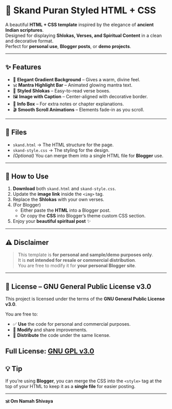 # 📜 Skand Puran Styled HTML + CSS

A beautiful **HTML + CSS template** inspired by the elegance of **ancient Indian scriptures**.  
Designed for displaying **Shlokas, Verses, and Spiritual Content** in a clean and decorative format.  
Perfect for **personal use**, **Blogger posts**, or **demo projects**.

---

## ✨ Features
- 🎨 **Elegant Gradient Background** – Gives a warm, divine feel.
- 🕉 **Mantra Highlight Bar** – Animated glowing mantra text.
- 📜 **Styled Shlokas** – Easy-to-read verse boxes.
- 🖼 **Image with Caption** – Center-aligned with decorative border.
- 💬 **Info Box** – For extra notes or chapter explanations.
- 🎬 **Smooth Scroll Animations** – Elements fade-in as you scroll.

---

## 📂 Files
- `skand.html` → The HTML structure for the page.
- `skand-style.css` → The styling for the design.
- *(Optional)* You can merge them into a single HTML file for **Blogger** use.

---

## 🚀 How to Use
1. **Download** both `skand.html` and `skand-style.css`.
2. Update the **image link** inside the `<img>` tag.
3. Replace the **Shlokas** with your own verses.
4. (For Blogger)  
   - Either paste the **HTML** into a Blogger post.  
   - Or copy the **CSS** into Blogger’s theme custom CSS section.
5. Enjoy your **beautiful spiritual post** ✨

---

## ⚠️ Disclaimer
> This template is **for personal and sample/demo purposes only**.  
> It is **not intended for resale or commercial distribution**.  
> You are free to modify it for **your personal Blogger site**.

---

## 📜 License – GNU General Public License v3.0
This project is licensed under the terms of the **GNU General Public License v3.0**.  

You are free to:
- ✅ **Use** the code for personal and commercial purposes.
- 🔄 **Modify** and share improvements.
- 📢 **Distribute** the code under the same license.

**Full License:** [GNU GPL v3.0](https://www.gnu.org/licenses/gpl-3.0.en.html)  
---

## 💡 Tip
If you’re using **Blogger**, you can merge the CSS into the `<style>` tag at the top of your HTML to keep it as a **single file** for easier posting.

---

**🕉 Om Namah Shivaya**
